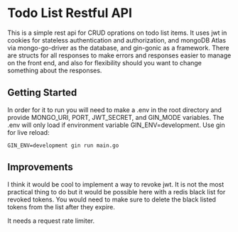 # Todo List Restful API

This is a simple rest api for CRUD oprations on todo list items. It uses jwt in cookies
for stateless authentication and authorization, and mongoDB Atlas via mongo-go-driver as the database, and gin-gonic as a framework.
There are structs for all responses to make errors and responses easier to manage on the front end, and also
for flexibility should you want to change something about the responses.

## Getting Started

In order for it to run you will need to make a .env in the root directory and provide MONGO_URI, PORT, JWT_SECRET, and GIN_MODE variables.
The .env will only load if environment variable GIN_ENV=development.
Use gin for live reload:

```
GIN_ENV=development gin run main.go
```

## Improvements

I think it would be cool to implement a way to revoke jwt. It is not the most practical thing to do but it would be
possible here with a redis black list for revoked tokens. You would need to make sure to delete the black listed tokens from
the list after they expire.

It needs a request rate limiter.
